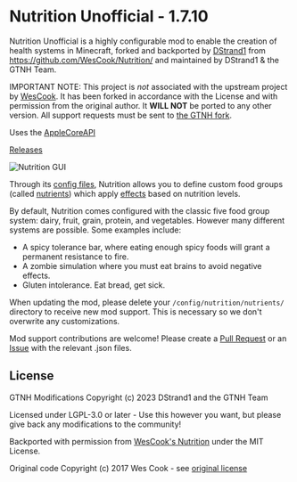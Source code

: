 # Nutrition Unofficial - 1.7.10

Nutrition Unofficial is a highly configurable mod to enable the creation of health systems in Minecraft, forked and backported by [DStrand1](https://github.com/DStrand1) from https://github.com/WesCook/Nutrition/ and maintained by DStrand1 & the GTNH Team.

IMPORTANT NOTE: This project is _not_ associated with the upstream project by [WesCook](https://github.com/WesCook/Nutrition). It has been forked in accordance with the License and with permission from the original author.  It __WILL NOT__ be ported to any other version.  All support requests must be sent to [the GTNH fork](https://github.com/GTNewHorizons/Nutrition/issues).

Uses the [AppleCoreAPI](https://github.com/GTNewHorizons/AppleCore)

[Releases](https://github.com/GTNewHorizons/Nutrition/releases)

![Nutrition GUI](screenshots/gui.png "Nutrition GUI")

Through its [config files](https://github.com/GTNewHorizons/Nutrition/wiki/Configuration), Nutrition allows you to define custom food groups (called [nutrients](https://github.com/GTNewHorizons/Nutrition/wiki/Nutrients)) which apply [effects](https://github.com/GTNewHorizons/Nutrition/wiki/Effects) based on nutrition levels.

By default, Nutrition comes configured with the classic five food group system: dairy, fruit, grain, protein, and vegetables.  However many different systems are possible.  Some examples include:

* A spicy tolerance bar, where eating enough spicy foods will grant a permanent resistance to fire.
* A zombie simulation where you must eat brains to avoid negative effects.
* Gluten intolerance.  Eat bread, get sick.

When updating the mod, please delete your `/config/nutrition/nutrients/` directory to receive new mod support.  This is necessary so we don't overwrite any customizations.

Mod support contributions are welcome!  Please create a [Pull Request](https://github.com/GTNewHorizons/Nutrition/pulls) or an [Issue](https://github.com/GTNewHorizons/Nutrition/issues) with the relevant .json files.

## License

GTNH Modifications Copyright (c) 2023 DStrand1 and the GTNH Team

Licensed under LGPL-3.0 or later - Use this however you want, but please give back any modifications to the community!

Backported with permission from [WesCook's Nutrition](https://github.com/WesCook/Nutrition) under the MIT License.

Original code Copyright (c) 2017 Wes Cook - see [original license](original_license.txt)
